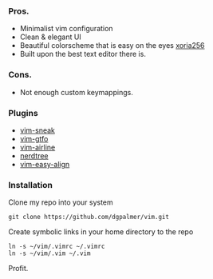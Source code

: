 ### Pros.
- Minimalist vim configuration
- Clean & elegant UI
- Beautiful colorscheme that is easy on the eyes [xoria256](https://github.com/vim-scripts/xoria256.vim)
- Built upon the best text editor there is.

### Cons.
- Not enough custom keymappings.

### Plugins

- [vim-sneak](https://github.com/justinmk/vim-sneak.git)
- [vim-gtfo](https://github.com/justinmk/vim-gtfo.git)
- [vim-airline](https://github.com/bling/vim-airline.git)
- [nerdtree](https://github.com/scrooloose/nerdtree.git)
- [vim-easy-align](https://github.com/junegunn/vim-easy-align.git)

### Installation

Clone my repo into your system
```
git clone https://github.com/dgpalmer/vim.git
```

Create symbolic links in your home directory to the repo
```
ln -s ~/vim/.vimrc ~/.vimrc
ln -s ~/vim/.vim ~/.vim
```

Profit.
